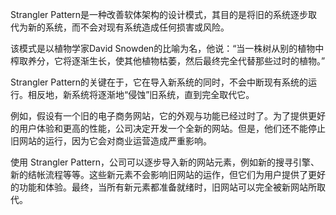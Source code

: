 

Strangler Pattern是一种改善软体架构的设计模式，其目的是将旧的系统逐步取代为新的系统，而不会对现有系统造成任何损害或风险。

该模式是以植物学家David Snowden的比喻为名，他说：“当一株树从别的植物中榨取养分，它将逐渐生长，使其他植物枯萎，然后最终完全代替那些过时的植物。”

Strangler Pattern的关键在于，它在导入新系统的同时，不会中断现有系统的运行。相反地，新系统将逐渐地“侵蚀”旧系统，直到完全取代它。

例如，假设有一个旧的电子商务网站，它的外观与功能已经过时了。为了提供更好的用户体验和更高的性能，公司决定开发一个全新的网站。但是，他们还不能停止旧网站的运行，因为它会对商业运营造成严重影响。

使用 Strangler Pattern，公司可以逐步导入新的网站元素，例如新的搜寻引擎、新的结帐流程等等。这些新元素不会影响旧网站的运作，但它们为用户提供了更好的功能和体验。最终，当所有新元素都准备就绪时，旧网站可以完全被新网站所取代。